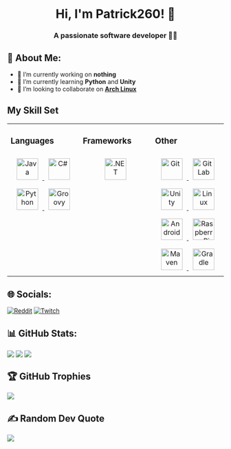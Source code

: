<h1 align="center">Hi, I'm Patrick260! 👋</h1>

### <div align="center">A passionate software developer 👨‍💻</div>  
  
## 💫 About Me:
- 🔭 I’m currently working on **nothing**
- 🌱 I’m currently learning **Python** and **Unity**
- 👯 I’m looking to collaborate on [**Arch Linux**](https://archlinux.org/)

## My Skill Set  
<table><tr><td valign="top" width="33%">

  ### Languages
  <div align="center">
    <a href="https://en.wikipedia.org/wiki/Java_(programming_language)">
      <img style="margin: 10px" src="https://profilinator.rishav.dev/skills-assets/java-original-wordmark.svg" alt="Java" height="50"/>
    </a>
    <a href="https://en.wikipedia.org/wiki/C_Sharp_(programming_language)">
      <img style="margin: 10px" src="https://profilinator.rishav.dev/skills-assets/csharp-original.svg" alt="C#" height="50"/>
    </a>
    <a href="https://en.wikipedia.org/wiki/Python_(programming_language)">
      <img style="margin: 10px" src="https://profilinator.rishav.dev/skills-assets/python-original.svg" alt="Python" height="50"/>
    </a>
    <a href="https://en.wikipedia.org/wiki/Apache_Groovy">
      <img style="margin: 10px" src="https://upload.wikimedia.org/wikipedia/commons/3/36/Groovy-logo.svg" alt="Groovy" height="50"/>
    </a>
  </div>

</td><td valign="top" width="33%">

   ### Frameworks
  <div align="center">
    <a href="https://en.wikipedia.org/wiki/.net">
      <img style="margin: 10px" src="https://profilinator.rishav.dev/skills-assets/dot-net-original-wordmark.svg" alt=".NET" height="50"/>
    </a>
  </div>

</td><td valign="top" width="33%">

  ### Other
  <div align="center">
    <a href="https://en.wikipedia.org/wiki/Git">
      <img style="margin: 10px" src="https://profilinator.rishav.dev/skills-assets/git-scm-icon.svg" alt="Git" height="50"/>
    </a>
    <a href="https://en.wikipedia.org/wiki/GitLab">
      <img style="margin: 10px" src="https://profilinator.rishav.dev/skills-assets/gitlab.svg" alt="GitLab" height="50"/>
    </a>
    <a href="https://en.wikipedia.org/wiki/Unity_(game_engine)">
      <img style="margin: 10px" src="https://profilinator.rishav.dev/skills-assets/unity.png" alt="Unity" height="50"/>
    </a>
    <a href="https://en.wikipedia.org/wiki/Linux">
      <img style="margin: 10px" src="https://profilinator.rishav.dev/skills-assets/linux-original.svg" alt="Linux" height="50"/>
    </a>
    <a href="https://en.wikipedia.org/wiki/Android_(operating_system)">
      <img style="margin: 10px" src="https://profilinator.rishav.dev/skills-assets/android-original-wordmark.svg" alt="Android" height="50"/>
    </a>
    <a href="https://en.wikipedia.org/wiki/Raspberry_Pi">
      <img style="margin: 10px" src="https://profilinator.rishav.dev/skills-assets/raspberrypi.png" alt="Raspberry Pi" height="50"/>
    </a>
    <a href="https://en.wikipedia.org/wiki/Apache_Maven">
      <img style="margin: 10px" src="https://cdn.icon-icons.com/icons2/2107/PNG/512/file_type_maven_icon_130397.png" alt="Maven" height="50"/>
    </a>
    <a href="https://en.wikipedia.org/wiki/Gradle">
      <img style="margin: 10px" src="https://cdn.icon-icons.com/icons2/2108/PNG/512/gradle_icon_130917.png" alt="Gradle" height="50"/>
    </a>
  </div>

</td></tr></table>

## 🌐 Socials:
[![Reddit](https://img.shields.io/badge/Reddit-%23FF4500.svg?logo=Reddit&logoColor=white)](https://reddit.com/user/patrickster260)
[![Twitch](https://img.shields.io/badge/Twitch-%239146FF.svg?logo=Twitch&logoColor=white)](https://twitch.tv/patrickster260) 

## 📊 GitHub Stats:
<img align="center" src="https://github-readme-stats.vercel.app/api?username=Patrick260&theme=gruvbox&hide_border=true&include_all_commits=true&count_private=true"/>
<img align="center" src="https://github-readme-streak-stats.herokuapp.com/?user=Patrick260&theme=gruvbox&hide_border=true"/>
<img align="center" src="https://github-readme-stats.vercel.app/api/top-langs/?username=Patrick260&theme=gruvbox&hide_border=true&include_all_commits=true&count_private=true&layout=compact"/>

## 🏆 GitHub Trophies
<img align="center" src="https://github-profile-trophy.vercel.app/?username=Patrick260&theme=gruvbox&no-frame=true&no-bg=false&margin-w=4"/>

## ✍️ Random Dev Quote
<img align="center" src="https://quotes-github-readme.vercel.app/api?type=horizontal&theme=gruvbox"/>
